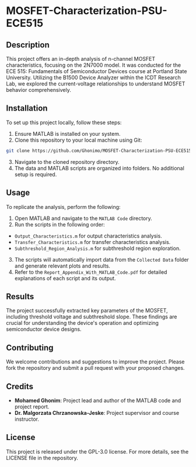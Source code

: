 # MOSFET-Characterization-PSU-ECE515

## Description
This project offers an in-depth analysis of n-channel MOSFET characteristics, focusing on the 2N7000 model. It was conducted for the ECE 515: Fundamentals of Semiconductor Devices course at Portland State University. Utilizing the B1500 Device Analyzer within the ICDT Research Lab, we explored the current-voltage relationships to understand MOSFET behavior comprehensively.

## Installation
To set up this project locally, follow these steps:
1. Ensure MATLAB is installed on your system.
2. Clone this repository to your local machine using Git:
```bash
git clone https://github.com/Ghonimo/MOSFET-Characterization-PSU-ECE515.git
```
3. Navigate to the cloned repository directory.
4. The data and MATLAB scripts are organized into folders. No additional setup is required.

## Usage
To replicate the analysis, perform the following:
1. Open MATLAB and navigate to the `MATLAB Code` directory.
2. Run the scripts in the following order:
- `Output_Characteristics.m` for output characteristics analysis.
- `Transfer_Characteristics.m` for transfer characteristics analysis.
- `Subthreshold_Region_Analysis.m` for subthreshold region exploration.
3. The scripts will automatically import data from the `Collected Data` folder and generate relevant plots and results.
4. Refer to the `Report_Appendix_With_MATLAB_Code.pdf` for detailed explanations of each script and its output.

## Results
The project successfully extracted key parameters of the MOSFET, including threshold voltage and subthreshold slope. These findings are crucial for understanding the device's operation and optimizing semiconductor device designs.

## Contributing
We welcome contributions and suggestions to improve the project. Please fork the repository and submit a pull request with your proposed changes.

## Credits
- **Mohamed Ghonim**: Project lead and author of the MATLAB code and project report.
- **Dr. Malgorzata Chrzanowska-Jeske**: Project supervisor and course instructor.

## License
This project is released under the GPL-3.0 license. For more details, see the LICENSE file in the repository.
